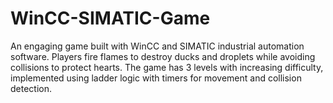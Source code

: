 # WinCC-SIMATIC-Game
An engaging game built with WinCC and SIMATIC industrial automation software. Players fire flames to destroy ducks and droplets while avoiding collisions to protect hearts. The game has 3 levels with increasing difficulty, implemented using ladder logic with timers for movement and collision detection.
